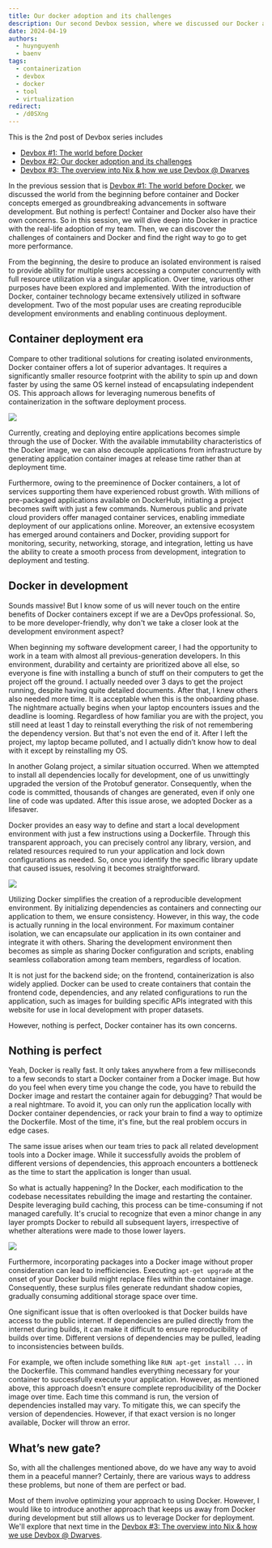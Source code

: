 ```yaml
---
title: Our docker adoption and its challenges
description: Our second Devbox session, where we discussed our Docker adoption and challenges.
date: 2024-04-19
authors:
  - huynguyenh
  - baenv
tags:
  - containerization
  - devbox
  - docker
  - tool
  - virtualization
redirect:
  - /d0SXng
---
```


This is the 2nd post of Devbox series includes

- [Devbox #1: The world before Docker](devbox-a-world-before-docker.md)
- [Devbox #2: Our docker adoption and its challenges](devbox-docker-adoption-and-challenges.md)
- [Devbox #3: The overview into Nix & how we use Devbox @ Dwarves](devbox-nix-and-our-devbox-adoption.md)

In the previous session that is [Devbox #1: The world before Docker](devbox-a-world-before-docker.md), we discussed the world from the beginning before container and Docker concepts emerged as groundbreaking advancements in software development. But nothing is perfect! Container and Docker also have their own concerns. So in this session, we will dive deep into Docker in practice with the real-life adoption of my team. Then, we can discover the challenges of containers and Docker and find the right way to go to get more performance.

From the beginning, the desire to produce an isolated environment is raised to provide ability for multiple users accessing a computer concurrently with full resource utilization via a singular application. Over time, various other purposes have been explored and implemented. With the introduction of Docker, container technology became extensively utilized in software development. Two of the most popular uses are creating reproducible development environments and enabling continuous deployment.

## Container deployment era

Compare to other traditional solutions for creating isolated environments, Docker container offers a lot of superior advantages. It requires a significantly smaller resource footprint with the ability to spin up and down faster by using the same OS kernel instead of encapsulating independent OS. This approach allows for leveraging numerous benefits of containerization in the software deployment process.

![](assets/devbox-docker-adoption-and-challenges_01.webp)

Currently, creating and deploying entire applications becomes simple through the use of Docker. With the available immutability characteristics of the Docker image, we can also decouple applications from infrastructure by generating application container images at release time rather than at deployment time.

Furthermore, owing to the preeminence of Docker containers, a lot of services supporting them have experienced robust growth. With millions of pre-packaged applications available on DockerHub, initiating a project becomes swift with just a few commands. Numerous public and private cloud providers offer managed container services, enabling immediate deployment of our applications online. Moreover, an extensive ecosystem has emerged around containers and Docker, providing support for monitoring, security, networking, storage, and integration, letting us have the ability to create a smooth process from development, integration to deployment and testing.

## Docker in development

Sounds massive! But I know some of us will never touch on the entire benefits of Docker containers except if we are a DevOps professional. So, to be more developer-friendly, why don't we take a closer look at the development environment aspect?

When beginning my software development career, I had the opportunity to work in a team with almost all previous-generation developers. In this environment, durability and certainty are prioritized above all else, so everyone is fine with installing a bunch of stuff on their computers to get the project off the ground. I actually needed over 3 days to get the project running, despite having quite detailed documents. After that, I knew others also needed more time. It is acceptable when this is the onboarding phase. The nightmare actually begins when your laptop encounters issues and the deadline is looming. Regardless of how familiar you are with the project, you still need at least 1 day to reinstall everything the risk of not remembering the dependency version. But that's not even the end of it. After I left the project, my laptop became polluted, and I actually didn’t know how to deal with it except by reinstalling my OS.

In another Golang project, a similar situation occurred. When we attempted to install all dependencies locally for development, one of us unwittingly upgraded the version of the Protobuf generator. Consequently, when the code is committed, thousands of changes are generated, even if only one line of code was updated. After this issue arose, we adopted Docker as a lifesaver.

Docker provides an easy way to define and start a local development environment with just a few instructions using a Dockerfile. Through this transparent approach, you can precisely control any library, version, and related resources required to run your application and lock down configurations as needed. So, once you identify the specific library update that caused issues, resolving it becomes straightforward.

![](assets/devbox-docker-adoption-and-challenges_02.webp)

Utilizing Docker simplifies the creation of a reproducible development environment. By initializing dependencies as containers and connecting our application to them, we ensure consistency. However, in this way, the code is actually running in the local environment. For maximum container isolation, we can encapsulate our application in its own container and integrate it with others. Sharing the development environment then becomes as simple as sharing Docker configuration and scripts, enabling seamless collaboration among team members, regardless of location.

It is not just for the backend side; on the frontend, containerization is also widely applied. Docker can be used to create containers that contain the frontend code, dependencies, and any related configurations to run the application, such as images for building specific APIs integrated with this website for use in local development with proper datasets.

However, nothing is perfect, Docker container has its own concerns.

## Nothing is perfect

Yeah, Docker is really fast. It only takes anywhere from a few milliseconds to a few seconds to start a Docker container from a Docker image. But how do you feel when every time you change the code, you have to rebuild the Docker image and restart the container again for debugging? That would be a real nightmare. To avoid it, you can only run the application locally with Docker container dependencies, or rack your brain to find a way to optimize the Dockerfile. Most of the time, it's fine, but the real problem occurs in edge cases.

The same issue arises when our team tries to pack all related development tools into a Docker image. While it successfully avoids the problem of different versions of dependencies, this approach encounters a bottleneck as the time to start the application is longer than usual.

So what is actually happening? In the Docker, each modification to the codebase necessitates rebuilding the image and restarting the container. Despite leveraging build caching, this process can be time-consuming if not managed carefully. It's crucial to recognize that even a minor change in any layer prompts Docker to rebuild all subsequent layers, irrespective of whether alterations were made to those lower layers.

![](assets/devbox-docker-adoption-and-challenges_03.webp)

Furthermore, incorporating packages into a Docker image without proper consideration can lead to inefficiencies. Executing `apt-get upgrade` at the onset of your Docker build might replace files within the container image. Consequently, these surplus files generate redundant shadow copies, gradually consuming additional storage space over time.

One significant issue that is often overlooked is that Docker builds have access to the public internet. If dependencies are pulled directly from the internet during builds, it can make it difficult to ensure reproducibility of builds over time. Different versions of dependencies may be pulled, leading to inconsistencies between builds.

For example, we often include something like `RUN apt-get install ...` in the Dockerfile. This command handles everything necessary for your container to successfully execute your application. However, as mentioned above, this approach doesn't ensure complete reproducibility of the Docker image over time. Each time this command is run, the version of dependencies installed may vary. To mitigate this, we can specify the version of dependencies. However, if that exact version is no longer available, Docker will throw an error.

## What’s new gate?

So, with all the challenges mentioned above, do we have any way to avoid them in a peaceful manner? Certainly, there are various ways to address these problems, but none of them are perfect or bad.

Most of them involve optimizing your approach to using Docker. However, I would like to introduce another approach that keeps us away from Docker during development but still allows us to leverage Docker for deployment. We'll explore that next time in the [Devbox #3: The overview into Nix & how we use Devbox @ Dwarves](devbox-nix-and-our-devbox-adoption.md).
